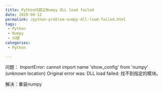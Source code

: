 ```yaml
---
title: Python问题之Numpy DLL load failed
date: 2020-08-12
permalink: /python-problem-numpy-dll-load-failed.html
tags:
 - Python
 - Numpy
 - 问题 
categories:
 - Python

---
```


问题： ImportError: cannot import name 'show_config' from 'numpy' (unknown
location) Original error was: DLL load failed: 找不到指定的模块。 

解决：重装numpy


